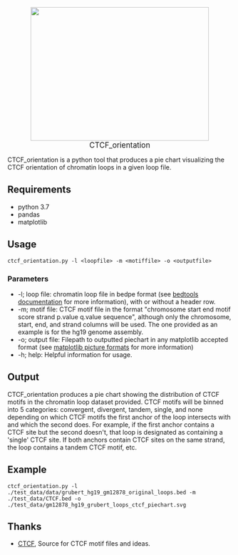 <p align="center">
  <img src="https://github.com/magmarshh/CTCF_orientation/blob/main/piechart.png" width="400" height="300" style="vertical-align:middle;margin:0px 50px" />
  <big>CTCF_orientation</big>
</p>

CTCF_orientation is a python tool that produces a pie chart visualizing the CTCF orientation of chromatin loops in a given loop file. 

## Requirements

- python 3.7
- pandas 
- matplotlib


## Usage

```{bash echo=FALSE}
ctcf_orientation.py -l <loopfile> -m <motiffile> -o <outputfile>
```
### Parameters

- -l; loop file: chromatin loop file in bedpe format (see [bedtools documentation](https://bedtools.readthedocs.io/en/latest/content/general-usage.html) for more information), with or without a header row. 
- -m; motif file: CTCF motif file in the format "chromosome start end motif score strand p.value q.value sequence", although only the chromosome, start, end, and strand columns will be used. The one provided as an example is for the hg19 genome assembly.
- -o; output file: Filepath to outputted piechart in any matplotlib accepted format (see [matplotlib picture formats](https://matplotlib.org/stable/api/_as_gen/matplotlib.pyplot.savefig.html) for more information)
- -h; help: Helpful information for usage. 

## Output

CTCF_orientation produces a pie chart showing the distribution of CTCF motifs in the chromatin loop dataset provided. CTCF motifs will be binned into 5 categories: convergent, divergent, tandem, single, and none depending on which CTCF motifs the first anchor of the loop intersects with and which the second does. For example, if the first anchor contains a CTCF site but the second doesn't, that loop is designated as containing a 'single' CTCF site. If both anchors contain CTCF sites on the same strand, the loop contains a tandem CTCF motif, etc. 

## Example 

```{bash echo=FALSE}
ctcf_orientation.py -l ./test_data/data/grubert_hg19_gm12878_original_loops.bed -m ./test_data/CTCF.bed -o ./test_data/gm12878_hg19_grubert_loops_ctcf_piechart.svg
```

## Thanks 
- [CTCF](https://github.com/mdozmorov/CTCF), Source for CTCF motif files and ideas. 






